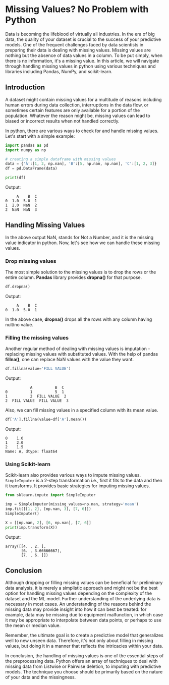 # Missing Values? No Problem with Python

Data is becoming the lifeblood of virtually all industries. In the era of big data, the quality of your dataset is crucial to the success of your predictive models. One of the frequent challenges faced by data scientists in preparing their data is dealing with missing values. Missing values are nothing but the absence of data values in a column. To be put simply, when there is no information, it's a missing value. In this article, we will navigate through handling missing values in python using various techniques and libraries including Pandas, NumPy, and scikit-learn. 

## Introduction
A dataset might contain missing values for a multitude of reasons including human errors during data collection, interruptions in the data flow, or sometimes certain features are only available for a portion of the population. Whatever the reason might be, missing values can lead to biased or incorrect results when not handled correctly. 

In python, there are various ways to check for and handle missing values. Let's start with a simple example:


```python
import pandas as pd
import numpy as np

# creating a simple dataframe with missing values
data = {'A':[1, 2, np.nan], 'B':[5, np.nan, np.nan], 'C':[1, 2, 3]}
df = pd.DataFrame(data)

print(df)
```
Output:
```
     A    B  C
0  1.0  5.0  1
1  2.0  NaN  2
2  NaN  NaN  3
```

## Handling Missing Values

In the above output NaN, stands for Not a Number, and it is the missing value indicator in python. Now, let's see how we can handle these missing values.

### Drop missing values

The most simple solution to the missing values is to drop the rows or the entire column. **Pandas** library provides **dropna()** for that purpose.
```python
df.dropna()
```
Output:
```
     A    B  C
0  1.0  5.0  1
```
In the above case, **dropna()** drops all the rows with any column having null/no value.

### Filling the missing values

Another regular method of dealing with missing values is imputation - replacing missing values with substituted values. With the help of pandas **fillna()**, one can replace NaN values with the value they want.

```python
df.fillna(value='FILL VALUE')
```
Output:
```
           A          B  C
0          1          5  1
1          2  FILL VALUE  2
2  FILL VALUE  FILL VALUE  3
```

Also, we can fill missing values in a specified column with its mean value.
```python
df['A'].fillna(value=df['A'].mean())
```
Output:
```
0    1.0
1    2.0
2    1.5
Name: A, dtype: float64
```

### Using Scikit-learn 

Scikit-learn also provides various ways to impute missing values. `SimpleImputer` is a 2-step transformation i.e., first it fits to the data and then it transforms. It provides basic strategies for imputing missing values. 

```python
from sklearn.impute import SimpleImputer

imp = SimpleImputer(missing_values=np.nan, strategy='mean')
imp.fit([[1, 2], [np.nan, 3], [7, 6]])
SimpleImputer()

X = [[np.nan, 2], [6, np.nan], [7, 6]]
print(imp.transform(X))
```
Output:
```
array([[4. , 2. ],
       [6. , 3.66666667],
       [7. , 6. ]])
```

## Conclusion

Although dropping or filling missing values can be beneficial for preliminary data analysis, it is merely a simplistic approach and might not be the best option for handling missing values depending on the complexity of the dataset and the ML model. Further understanding of the underlying data is necessary in most cases. An understanding of the reasons behind the missing data may provide insight into how it can best be treated: for example, data may be missing due to equipment malfunction, in which case it may be appropriate to interpolate between data points, or perhaps to use the mean or median value. 

Remember, the ultimate goal is to create a predictive model that generalizes well to new unseen data. Therefore, it's not only about filling in missing values, but doing it in a manner that reflects the intricacies within your data.

In conclusion, the handling of missing values is one of the essential steps of the preprocessing data. Python offers an array of techniques to deal with missing data from Listwise or Pairwise deletion, to imputing with predictive models. The technique you choose should be primarily based on the nature of your data and the missingness.